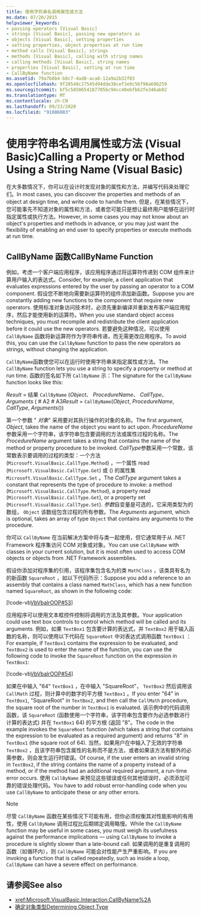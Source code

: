 ```yaml
---
title: 使用字符串名调用属性或方法
ms.date: 07/20/2015
helpviewer_keywords:
- passing operators [Visual Basic]
- strings [Visual Basic], passing new operators as
- objects [Visual Basic], setting properties
- setting properties, object properties at run time
- method calls [Visual Basic], strings
- methods [Visual Basic], calling with string names
- calling methods [Visual Basic], string names
- properties [Visual Basic], setting at run time
- CallByName function
ms.assetid: 79a7b8b4-b8c7-4ad8-aca8-12a9a2b32f03
ms.openlocfilehash: 9f28548c27545d94dde38cef3e9c56f98a69b259
ms.sourcegitcommit: bf5c5850654187705bc94cc40ebfb62fe346ab02
ms.translationtype: MT
ms.contentlocale: zh-CN
ms.lasthandoff: 09/23/2020
ms.locfileid: "91086083"
---
```

# <a name="calling-a-property-or-method-using-a-string-name-visual-basic"></a><span data-ttu-id="3b590-102">使用字符串名调用属性或方法 (Visual Basic)</span><span class="sxs-lookup"><span data-stu-id="3b590-102">Calling a Property or Method Using a String Name (Visual Basic)</span></span>

<span data-ttu-id="3b590-103">在大多数情况下，你可以在设计时发现对象的属性和方法，并编写代码来处理它们。</span><span class="sxs-lookup"><span data-stu-id="3b590-103">In most cases, you can discover the properties and methods of an object at design time, and write code to handle them.</span></span> <span data-ttu-id="3b590-104">但是，在某些情况下，您可能事先不知道对象的属性和方法，或者您可能只是想让最终用户能够在运行时指定属性或执行方法。</span><span class="sxs-lookup"><span data-stu-id="3b590-104">However, in some cases you may not know about an object's properties and methods in advance, or you may just want the flexibility of enabling an end user to specify properties or execute methods at run time.</span></span>  
  
## <a name="callbyname-function"></a><span data-ttu-id="3b590-105">CallByName 函数</span><span class="sxs-lookup"><span data-stu-id="3b590-105">CallByName Function</span></span>  

 <span data-ttu-id="3b590-106">例如，考虑一个客户端应用程序，该应用程序通过将运算符传递到 COM 组件来计算用户输入的表达式。</span><span class="sxs-lookup"><span data-stu-id="3b590-106">Consider, for example, a client application that evaluates expressions entered by the user by passing an operator to a COM component.</span></span> <span data-ttu-id="3b590-107">假设您不断地向需要新运算符的组件添加新函数。</span><span class="sxs-lookup"><span data-stu-id="3b590-107">Suppose you are constantly adding new functions to the component that require new operators.</span></span> <span data-ttu-id="3b590-108">使用标准对象访问技术时，必须先重新编译并重新发布客户端应用程序，然后才能使用新的运算符。</span><span class="sxs-lookup"><span data-stu-id="3b590-108">When you use standard object access techniques, you must recompile and redistribute the client application before it could use the new operators.</span></span> <span data-ttu-id="3b590-109">若要避免这种情况，可以使用 `CallByName` 函数将新运算符作为字符串传递，而无需更改应用程序。</span><span class="sxs-lookup"><span data-stu-id="3b590-109">To avoid this, you can use the `CallByName` function to pass the new operators as strings, without changing the application.</span></span>  
  
 <span data-ttu-id="3b590-110">`CallByName`函数使您可以在运行时使用字符串来指定属性或方法。</span><span class="sxs-lookup"><span data-stu-id="3b590-110">The `CallByName` function lets you use a string to specify a property or method at run time.</span></span> <span data-ttu-id="3b590-111">函数的签名如下所 `CallByName` 示：</span><span class="sxs-lookup"><span data-stu-id="3b590-111">The signature for the `CallByName` function looks like this:</span></span>  
  
 <span data-ttu-id="3b590-112">*Result*  =  结果 `CallByName` (*Object*、 *ProcedureName*、 *CallType*、 *Arguments* ( # A2 # A3</span><span class="sxs-lookup"><span data-stu-id="3b590-112">*Result* = `CallByName`(*Object*, *ProcedureName*, *CallType*, *Arguments*())</span></span>  
  
 <span data-ttu-id="3b590-113">第一个参数 " *对象*" 采用要对其执行操作的对象的名称。</span><span class="sxs-lookup"><span data-stu-id="3b590-113">The first argument, *Object*, takes the name of the object you want to act upon.</span></span> <span data-ttu-id="3b590-114">*ProcedureName*参数采用一个字符串，该字符串包含要调用的方法或属性过程的名称。</span><span class="sxs-lookup"><span data-stu-id="3b590-114">The *ProcedureName* argument takes a string that contains the name of the method or property procedure to be invoked.</span></span> <span data-ttu-id="3b590-115">*CallType*参数采用一个常数，该常数表示要调用的过程的类型：一个方法 (`Microsoft.VisualBasic.CallType.Method`) ，一个属性 read (`Microsoft.VisualBasic.CallType.Get`) 或 () 的属性集 `Microsoft.VisualBasic.CallType.Set` 。</span><span class="sxs-lookup"><span data-stu-id="3b590-115">The *CallType* argument takes a constant that represents the type of procedure to invoke: a method (`Microsoft.VisualBasic.CallType.Method`), a property read (`Microsoft.VisualBasic.CallType.Get`), or a property set (`Microsoft.VisualBasic.CallType.Set`).</span></span> <span data-ttu-id="3b590-116">*参数*自变量是可选的，它采用类型为的数组， `Object` 该数组包含过程的所有参数。</span><span class="sxs-lookup"><span data-stu-id="3b590-116">The *Arguments* argument, which is optional, takes an array of type `Object` that contains any arguments to the procedure.</span></span>  
  
 <span data-ttu-id="3b590-117">你可以 `CallByName` 在当前解决方案中将与类一起使用，但它通常用于从 .NET Framework 程序集访问 COM 对象或对象。</span><span class="sxs-lookup"><span data-stu-id="3b590-117">You can use `CallByName` with classes in your current solution, but it is most often used to access COM objects or objects from .NET Framework assemblies.</span></span>  
  
 <span data-ttu-id="3b590-118">假设你添加对程序集的引用，该程序集包含名为的类 `MathClass` ，该类具有名为的新函数 `SquareRoot` ，如以下代码所示：</span><span class="sxs-lookup"><span data-stu-id="3b590-118">Suppose you add a reference to an assembly that contains a class named `MathClass`, which has a new function named `SquareRoot`, as shown in the following code:</span></span>  
  
 [!code-vb[VbVbalrOOP#53](~/samples/snippets/visualbasic/VS_Snippets_VBCSharp/VbVbalrOOP/VB/OOP.vb#53)]  
  
 <span data-ttu-id="3b590-119">应用程序可以使用文本框控件控制将调用的方法及其参数。</span><span class="sxs-lookup"><span data-stu-id="3b590-119">Your application could use text box controls to control which method will be called and its arguments.</span></span> <span data-ttu-id="3b590-120">例如，如果 `TextBox1` 包含要计算的表达式，并 `TextBox2` 用于输入函数的名称，则可以使用以下代码在 `SquareRoot` 中对表达式调用函数 `TextBox1` ：</span><span class="sxs-lookup"><span data-stu-id="3b590-120">For example, if `TextBox1` contains the expression to be evaluated, and `TextBox2` is used to enter the name of the function, you can use the following code to invoke the `SquareRoot` function on the expression in `TextBox1`:</span></span>  
  
 [!code-vb[VbVbalrOOP#54](~/samples/snippets/visualbasic/VS_Snippets_VBCSharp/VbVbalrOOP/VB/OOP.vb#54)]  
  
 <span data-ttu-id="3b590-121">如果在中输入 "64" `TextBox1` ，在中输入 "SquareRoot"， `TextBox2` 然后调用该 `CallMath` 过程，则计算中的数字的平方根 `TextBox1` 。</span><span class="sxs-lookup"><span data-stu-id="3b590-121">If you enter "64" in `TextBox1`, "SquareRoot" in `TextBox2`, and then call the `CallMath` procedure, the square root of the number in `TextBox1` is evaluated.</span></span> <span data-ttu-id="3b590-122">该示例中的代码调用函数，该 `SquareRoot` (函数使用一个字符串，该字符串包含要作为必选参数进行计算的表达式) 并在 `TextBox1` 64) 的平方根 (返回 "8"。</span><span class="sxs-lookup"><span data-stu-id="3b590-122">The code in the example invokes the `SquareRoot` function (which takes a string that contains the expression to be evaluated as a required argument) and returns "8" in `TextBox1` (the square root of 64).</span></span> <span data-ttu-id="3b590-123">当然，如果用户在中输入了无效的字符串 `TextBox2` ，且该字符串包含属性的名称而不是方法，或者如果该方法有额外的必需参数，则会发生运行时错误。</span><span class="sxs-lookup"><span data-stu-id="3b590-123">Of course, if the user enters an invalid string in `TextBox2`, if the string contains the name of a property instead of a method, or if the method had an additional required argument, a run-time error occurs.</span></span> <span data-ttu-id="3b590-124">使用 `CallByName` 来预见这些错误或任何其他错误时，必须添加可靠的错误处理代码。</span><span class="sxs-lookup"><span data-stu-id="3b590-124">You have to add robust error-handling code when you use `CallByName` to anticipate these or any other errors.</span></span>  
  
> [!NOTE]
> <span data-ttu-id="3b590-125">尽管 `CallByName` 函数在某些情况下可能有用，但你必须权衡其对性能影响的有用性，使用 `CallByName` 调用过程比后期绑定调用略慢。</span><span class="sxs-lookup"><span data-stu-id="3b590-125">While the `CallByName` function may be useful in some cases, you must weigh its usefulness against the performance implications — using `CallByName` to invoke a procedure is slightly slower than a late-bound call.</span></span> <span data-ttu-id="3b590-126">如果调用的是重复调用的函数（如循环内），则 `CallByName` 可能会对性能产生严重影响。</span><span class="sxs-lookup"><span data-stu-id="3b590-126">If you are invoking a function that is called repeatedly, such as inside a loop, `CallByName` can have a severe effect on performance.</span></span>  
  
## <a name="see-also"></a><span data-ttu-id="3b590-127">请参阅</span><span class="sxs-lookup"><span data-stu-id="3b590-127">See also</span></span>

- <xref:Microsoft.VisualBasic.Interaction.CallByName%2A>
- [<span data-ttu-id="3b590-128">确定对象类型</span><span class="sxs-lookup"><span data-stu-id="3b590-128">Determining Object Type</span></span>](determining-object-type.md)
